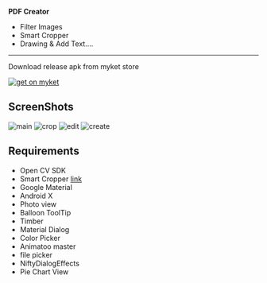 **PDF Creator**
- Filter Images
- Smart Cropper
- Drawing & Add Text....
___
Download release apk from myket store

[![get on myket](get-en.png)](https://myket.ir/app/amir.sina.iz.doc.scanner)

## ScreenShots


![main](img/main.jpg) ![crop](img/crop.jpg) ![edit](img/edit.jpg) ![create](img/create.jpg)

## Requirements
- Open CV SDK 
- Smart Cropper [link](https://github.com/pqpo/SmartCropper)
- Google Material 
- Android X 
- Photo view
- Balloon ToolTip
- Timber
- Material Dialog
- Color Picker 
- Animatoo master 
- file picker 
- NiftyDialogEffects
- Pie Chart View 
